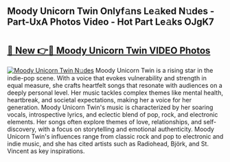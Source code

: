 ## Moody Unicorn Twin Onlyf𝚊ns Le𝚊ked N𝚞des - Part-UxA Photos Video - Hot Part Le𝚊ks OJgK7

# <h2><a href="http://ab43545.deff.icu/?id=Moody+Unicorn+Twin">🔗 New 👉🔴 Moody Unicorn Twin VIDEO Photos</a></h2>

[![Moody Unicorn Twin N𝚞des](https://i.imgur.com/rIISA9y.gif)](http://ab43545.deff.icu/?id=Moody+Unicorn+Twin)
Moody Unicorn Twin is a rising star in the indie-pop scene. With a voice that evokes vulnerability and strength in equal measure, she crafts heartfelt songs that resonate with audiences on a deeply personal level. Her music tackles complex themes like mental health, heartbreak, and societal expectations, making her a voice for her generation. Moody Unicorn Twin's music is characterized by her soaring vocals, introspective lyrics, and eclectic blend of pop, rock, and electronic elements. Her songs often explore themes of love, relationships, and self-discovery, with a focus on storytelling and emotional authenticity. Moody Unicorn Twin's influences range from classic rock and pop to electronic and indie music, and she has cited artists such as Radiohead, Björk, and St. Vincent as key inspirations.
